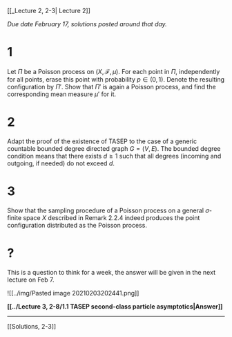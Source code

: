 [[_Lecture 2, 2-3| Lecture 2]]

*Due date February 17, solutions posted around that day.*

# 1 

Let $\Pi$ be a Poisson process on $(X,\mathcal{F},\mu)$. For each point in $\Pi$, independently for all points, erase this point with probability $p\in(0,1)$. Denote the resulting configuration by $\Pi'$. Show that $\Pi'$ is again a Poisson process, and find the corresponding mean measure $\mu'$ for it.

# 2

Adapt the proof of the existence of TASEP to the case of a generic countable bounded degree directed graph $G=(V,E)$. The bounded degree condition means that there exists $d\ge 1$ such that all degrees (incoming and outgoing, if needed) do not exceed $d$.

# 3

Show that the sampling procedure of a Poisson process on a general $\sigma$-finite space $X$ described in Remark 2.2.4 indeed produces the point configuration distributed as the Poisson process. 

# ?

This is a question to think for a week, the answer will be given in the next lecture on Feb 7.

![[../img/Pasted image 20210203202441.png]]

**[[../Lecture 3, 2-8/1.1 TASEP second-class particle asymptotics|Answer]]** 

---

[[Solutions, 2-3]]
